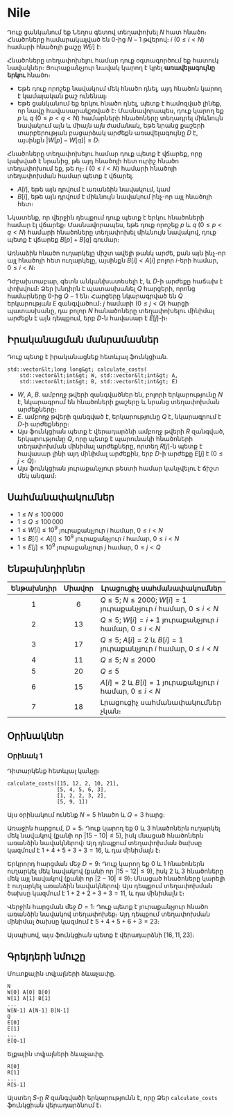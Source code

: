 # Nile

Դուք ցանկանում եք Նեղոս գետով տեղափոխել  $N$ հատ հնածո։ 
Հնածոները համարակալված են $0$-ից $N-1$ թվերով։
$i$  ($0 \leq i < N$) համարի հնածոյի քաշը $W[i]$ է։

Հնածոները տեղափոխելու համար դուք օգտագործում եք հատուկ նավակներ։
Յուրաքանչյուր նավակ կարող է կրել **առավելագույնը երկու** հնածո։

* Եթե դուք որոշեք նավակում մեկ հնածո դնել, այդ հնածոն կարող է կամայական քաշ ունենալ։
* Եթե ցանկանում եք երկու հնածո դնել, պետք է համոզված լինեք, որ նավը հավասարակշռված է։ 
Մասնավորապես, դուք կարող եք $p$ և $q$ ($0 \leq p < q < N$) համարների հնածոները տեղադրել միևնույն նավակում այն և միայն այն ժամանակ, եթե նրանց քաշերի տարբերության բացարձակ արժեքն առավելագույնը $D$ է, այսինքն $|W[p] - W[q]| \leq D$։

Հնածոները տեղափոխելու համար դուք պետք է վճարեք, որը կախված է նրանից, թե այդ հնածոյի հետ ուրիշ հնածո տեղափոխում եք, թե ոչ։ 
$i$ ($0 \leq i < N$) համարի հնածոյի տեղափոխման համար պետք է վճարել․

* $A[i]$, եթե այն դրվում է առանձին նավակում, կամ
* $B[i]$, եթե այն դրվում է միևնույն նավակում ինչ-որ այլ հնածոյի հետ։

Նկատենք, որ վերջին դեպքում դուք պետք է երկու հնածոների համար էլ վճարեք։
Մասնավորապես, եթե դուք որոշեք $p$ և $q$ ($0 \leq p < q < N$) համարի հնածոները տեղափոխել միևնույն նավակով, դուք պետք է վճարեք $B[p] + B[q]$ գումար։

Առնաձին հնածո ուղարկելը միշտ ավելի թանկ արժե, քան այն ինչ-որ այլ հնածոյի հետ ուղարկելը, այսինքն $B[i] < A[i]$ բոլոր $i$-երի համար,  $0 \leq i < N$։

Դժբախտաբար, գետն անկանխատեսելի է, և $D$-ի արժեքը հաճախ է փոխվում։
Ձեր խնդիրն է պատասխանել $Q$ հարցերի, որոնց համարները $0$-ից $Q-1$ են։
Հարցերը նկարագրված են $Q$ երկարության $E$ զանգվածում։
$j$ համարի ($0 \leq j < Q$) հարցի պատասխանը, դա բոլոր $N$ հանածոները  տեղափոխելու մինիմալ արժեքն է այն դեպքում, երբ  $D$-ն հավասար է $E[j]$-ի։

## Իրականացման մանրամասներ

Դուք պետք է իրականացնեք հետևյալ ֆունկցիան․

```
std::vector&lt;long long&gt; calculate_costs(
    std::vector&lt;int&gt; W, std::vector&lt;int&gt; A, 
    std::vector&lt;int&gt; B, std::vector&lt;int&gt; E)
```

* $W$, $A$, $B$․ ամբողջ թվերի զանգվածներ են, բոլորի երկարությունը $N$ է, նկարագրում են հնածոների քաշերը և նրանց տեղափոխման արժեքները։
* $E$․ ամբողջ թվերի զանգված է, երկարությունը $Q$ է, նկարագրում է $D$-ի արժեքները։
* Այս ֆունկցիան պետք է վերադարձնի ամբողջ թվերի $R$ զանգված, երկարությունը $Q$, որը պետք է պարունակի հնածոների տեղափոխման մինիմալ արժեքները, որտեղ 
   $R[j]$-ն պետք է հավասար լինի այդ մինիմալ արժեքին, երբ $D$-ի արժեքը $E[j]$ է ($0 \leq j < Q$)։
* Այս ֆունկցիան յուրաքանչյուր թեստի համար կանչվելու է ճիշտ մեկ անգամ։

## Սահմանափակումներ

* $1 \leq N \leq 100\,000$
* $1 \leq Q \leq 100\,000$
* $1 \leq W[i] \leq 10^{9}$
   յուրաքանչյուր $i$ համար, $0 \leq i < N$
* $1 \leq B[i] < A[i] \leq 10^{9}$
   յուրաքանչյուր $i$ համար, $0 \leq i < N$
* $1 \leq E[j] \leq 10^{9}$
   յուրաքանչյուր $j$ համար, $0 \leq j < Q$

## Ենթախնդիրներ

| Ենթախնդիր | Միավոր  | Լրացուցիչ սահմանափակումներ |
| :-----: | :----: | ---------------------- |
| 1       | $6$    | $Q \leq 5$; $N \leq 2000$; $W[i] = 1$ յուրաքանչյուր $i$ համար, $0 \leq i < N$
| 2       | $13$   | $Q \leq 5$; $W[i] = i+1$ յուրաքանչյուր $i$ համար, $0 \leq i < N$
| 3       | $17$   | $Q \leq 5$; $A[i] = 2$ և $B[i] = 1$ յուրաքանչյուր  $i$ համար, $0 \leq i < N$
| 4       | $11$   | $Q \leq 5$; $N \leq 2000$
| 5       | $20$   | $Q \leq 5$
| 6       | $15$   | $A[i] = 2$ և $B[i] = 1$ յուրաքանչյուր $i$ համար, $0 \leq i < N$
| 7       | $18$   | Լրացուցիչ սահմանափակումներ չկան։

## Օրինակներ

### Օրինակ 1

Դիտարկենք հետևյալ կանչը։

```
calculate_costs([15, 12, 2, 10, 21],
                [5, 4, 5, 6, 3],
                [1, 2, 2, 3, 2],
                [5, 9, 1])
```

Այս օրինակում ունենք  $N = 5$ հնածո և $Q = 3$ հարց։

Առաջին հարցում, $D = 5$։
Դուք կարող եք $0$ և $3$ հնածոներն ուղարկել մեկ նավակով (քանի որ $|15 - 10| \leq 5$), իսկ մնացած հնածոներն առանձին նավակներով։
Այդ դեպքում տեղափոխման ծախսը կազմում է $1+4+5+3+3 = 16$, և դա մինիմալն է։

Երկրորդ հարցման մեջ $D = 9$։
Դուք կարող եք $0$ և $1$ հնածոներն ուղարկել մեկ նավակով (քանի որ $|15 - 12| \leq 9$), իսկ  $2$ և $3$ հնածոները մեկ այլ նավակով (քանի որ $|2 - 10| \leq 9$)։
Մնացած հնածոները կարելի է ուղարկել առանձին նավակներով։
Այս դեպքում տեղափոխման ծախսը կազմում է  $1+2+2+3+3 = 11$, և դա մինիմալն է։

Վերջին հարցման մեջ $D = 1$։ Դուք պետք է յուրաքանչյուր հնածո առանձին նավակով տեղափոխեք։ Այդ դեպքում տեղափոխման մինիմալ ծախսը կազմում է  $5+4+5+6+3 = 23$։

Այսպիսով, այս ֆունկցիան պետք է վերադարձնի  $[16, 11, 23]$։


## Գրեյդերի նմուշը

Մուտքային տվյալների ձևաչափը․

```
N
W[0] A[0] B[0]
W[1] A[1] B[1]
...
W[N-1] A[N-1] B[N-1]
Q
E[0]
E[1]
...
E[Q-1]
```

Ելքային տվյալների ձևաչափը․

```
R[0]
R[1]
...
R[S-1]
```

Այստեղ $S$-ը $R$ զանգվածի երկարությունն է, որը Ձեր  `calculate_costs` ֆունկցիան վերադարձնում է։
